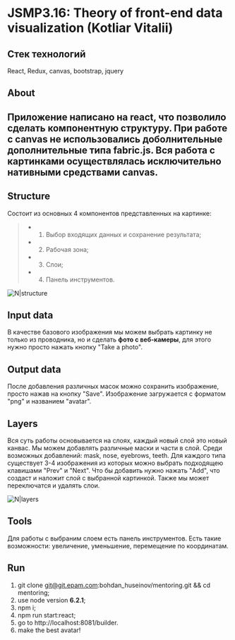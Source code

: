 JSMP3.16: Theory of front-end data visualization (Kotliar Vitalii)
==================================================================

Стек технологий
---------------

React, Redux, canvas, bootstrap, jquery

About
-----
Приложение написано на react, что позволило сделать компонентную структуру. 
При работе с canvas не использовались доболнительные дополнительные типа fabric.js. 
Вся работа с картинками осуществлялась исключительно нативными средствами canvas. 
----------

Structure
--------- 
Состоит из основных 4 компонентов представленных на картинке:
> - 1) Выбор входящих данных и сохранение результата;
> - 2) Рабочая зона;
> - 3) Слои;
> - 4) Панель инструментов.

![N|structure](/structure.jpg)

Input data
----------
В качестве базового изображения мы можем выбрать картинку не только из проводника, но и 
сделать **фото с веб-камеры**, для этого нужно просто нажать кнопку "Take a photo". 

Output data
------------
После добавления различных масок можно сохранить изображение, просто нажав на кнопку "Save". 
Изображение загружается с форматом "png" и названием "avatar". 

Layers 
------
Вся суть работы основывается на слоях, каждый новый слой это новый канвас. 
Мы можем добавлять различные маски и части в слой. 
Среди возможных добавлений: mask, nose, eyebrows, teeth. Для каждого типа существует 
3-4 изображения из которых можно выбрать подходящею клавишами "Prev" и "Next". Что бы 
добавить нужно нажать "Add", что создаст и наложит слой с выбранной картинкой. 
Также мы может переключатся и удалять слои. 

![N|layers](/layers.jpg)

Tools
-----
Для работы с выбраним слоем есть панель инструментов. 
Есть такие возможности: увеличение, уменьшение, перемещение по координатам.

Run
--- 
1) git clone git@git.epam.com:bohdan_huseinov/mentoring.git && cd mentoring;   
2) use node version **6.2.1**; 
3) npm i;      
4) npm run start:react;   
5) go to http://localhost:8081/builder.    
6) make the best avatar!      
